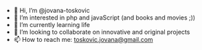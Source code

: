 - 👋 Hi, I’m @jovana-toskovic
- 👀 I’m interested in php and javaScript (and books and movies ;))
- 🌱 I’m currently learning life
- 💞️ I’m looking to collaborate on innovative and original projects
- 📫 How to reach me: toskovic.jovana@gmail.com

<!---
jovana-toskovic/jovana-toskovic is a ✨ special ✨ repository because its `README.md` (this file) appears on your GitHub profile.
You can click the Preview link to take a look at your changes.
--->
